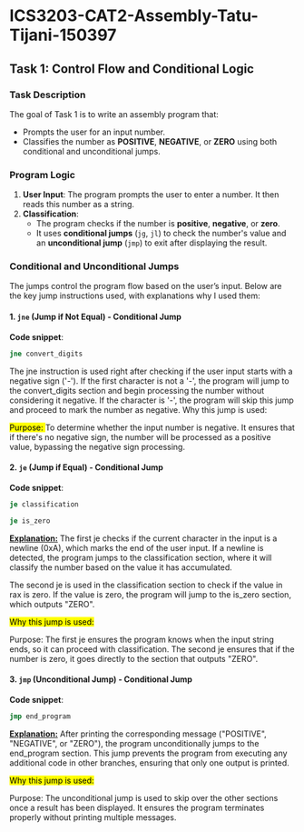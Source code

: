 # ICS3203-CAT2-Assembly-Tatu-Tijani-150397


## Task 1: Control Flow and Conditional Logic

### Task Description

The goal of Task 1 is to write an assembly program that:
- Prompts the user for an input number.
- Classifies the number as **POSITIVE**, **NEGATIVE**, or **ZERO** using both conditional and unconditional jumps.

### Program Logic

1. **User Input**: The program prompts the user to enter a number. It then reads this number as a string.
2. **Classification**: 
   - The program checks if the number is **positive**, **negative**, or **zero**.
   - It uses **conditional jumps** (`jg`, `jl`) to check the number's value and an **unconditional jump** (`jmp`) to exit after displaying the result.


### Conditional and Unconditional Jumps

The jumps control the program flow based on the user’s input. Below are the key jump instructions used, with explanations why I used them:


#### 1. **`jne` (Jump if Not Equal)** - **Conditional Jump**

**Code snippet**:  
```asm
jne convert_digits
```
The jne instruction is used right after checking if the user input starts with a negative sign ('-'). If the first character is not a '-', the program will jump to the convert_digits section and begin processing the number without considering it negative. If the character is '-', the program will skip this jump and proceed to mark the number as negative.
Why this jump is used:

<mark>Purpose: </mark>To determine whether the input number is negative. It ensures that if there's no negative sign, the number will be processed as a positive value, bypassing the negative sign processing.


#### 2. **`je` (Jump if Equal)** - **Conditional Jump**

**Code snippet**:  
```asm
je classification
```
```asm
je is_zero
```
<u><b>Explanation:</b></u>
The first je checks if the current character in the input is a newline (0xA), which marks the end of the user input. If a newline is detected, the program jumps to the classification section, where it will classify the number based on the value it has accumulated.

The second je is used in the classification section to check if the value in rax is zero. If the value is zero, the program will jump to the is_zero section, which outputs "ZERO".

<mark>Why this jump is used:</mark>

Purpose: The first je ensures the program knows when the input string ends, so it can proceed with classification. The second je ensures that if the number is zero, it goes directly to the section that outputs "ZERO".


#### 3. **`jmp` (Unconditional Jump)** - **Conditional Jump**

**Code snippet**:  
```asm
jmp end_program
```
<u><b>Explanation:</b></u>
After printing the corresponding message ("POSITIVE", "NEGATIVE", or "ZERO"), the program unconditionally jumps to the end_program section. This jump prevents the program from executing any additional code in other branches, ensuring that only one output is printed.

<mark>Why this jump is used:</mark>

Purpose: The unconditional jump is used to skip over the other sections once a result has been displayed. It ensures the program terminates properly without printing multiple messages.